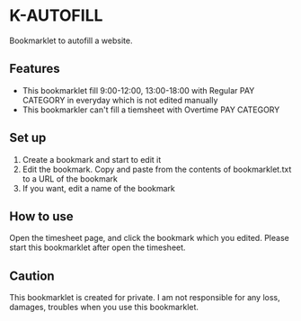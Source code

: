 K-AUTOFILL
====

Bookmarklet to autofill a website.

## Features
- This bookmarklet fill 9:00-12:00, 13:00-18:00 with Regular PAY CATEGORY in everyday which is not edited manually
- This bookmarkler can't fill a tiemsheet with Overtime PAY CATEGORY

## Set up
1. Create a bookmark and start to edit it
2. Edit the bookmark. Copy and paste from the contents of bookmarklet.txt to a URL of the bookmark
3. If you want, edit a name of the bookmark

## How to use
Open the timesheet page, and click the bookmark which you edited.
Please start this bookmarklet after open the timesheet.

## Caution
This bookmarklet is created for private.
I am not responsible for any loss, damages, troubles when you use this bookmarklet.
